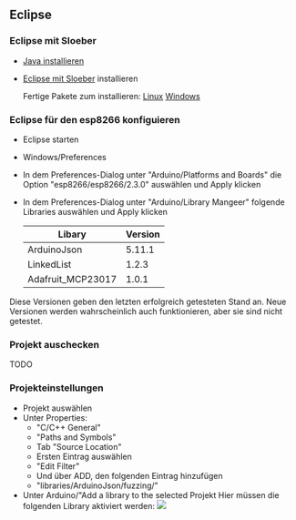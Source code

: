 ## Eclipse
### Eclipse mit Sloeber 
* [Java installieren](https://java.com/de/download/)
* [Eclipse mit Sloeber](http://eclipse.baeyens.it/) installieren

    Fertige Pakete zum installieren: [Linux](http://eclipse.baeyens.it/stable.php?OS=Linux) [Windows](http://eclipse.baeyens.it/stable.php?OS=Windows)
### Eclipse für den esp8266 konfiguieren
- Eclipse starten
- Windows/Preferences
- In dem Preferences-Dialog unter "Arduino/Platforms and Boards" die Option "esp8266/esp8266/2.3.0" auswählen und Apply klicken
- In dem Preferences-Dialog unter "Arduino/Library Mangeer" folgende Libraries auswählen und Apply klicken

	| Libary | Version |
	| ------ | ------ |
	| ArduinoJson | 5.11.1 |
	| LinkedList | 1.2.3 |
	| Adafruit_MCP23017 | 1.0.1 |
     
Diese Versionen geben den letzten erfolgreich getesteten Stand an. Neue Versionen werden wahrscheinlich auch funktionieren, aber sie sind nicht getestet.
    
### Projekt auschecken
TODO

### Projekteinstellungen
- Projekt auswählen
- Unter Properties:
	- "C/C++ General"
	- "Paths and Symbols"
	- Tab "Source Location"
	- Ersten Eintrag auswählen
	- "Edit Filter"
	- Und über ADD, den folgenden Eintrag hinzufügen
	- "libraries/ArduinoJson/fuzzing/"
- Unter Arduino/"Add a library to the selected Projekt
 	Hier müssen die folgenden Library aktiviert werden:
	![](img/EU_Libs1.png)
